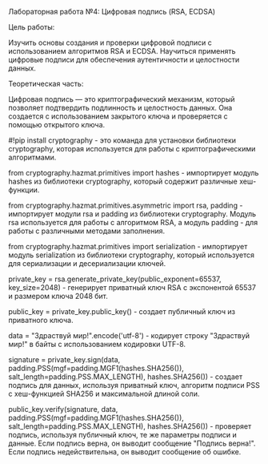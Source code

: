 Лабораторная работа №4: Цифровая подпись (RSA, ECDSA)

Цель работы:

Изучить основы создания и проверки цифровой подписи с использованием алгоритмов RSA и ECDSA. Научиться применять цифровые подписи для обеспечения аутентичности и целостности данных.

Теоретическая часть:

Цифровая подпись — это криптографический механизм, который позволяет подтвердить подлинность и целостность данных. Она создается с использованием закрытого ключа и проверяется с помощью открытого ключа.



#!pip install cryptography - это команда для установки библиотеки cryptography, которая используется для работы с криптографическими алгоритмами.

from cryptography.hazmat.primitives import hashes - импортирует модуль hashes из библиотеки cryptography, который содержит различные хеш-функции.

from cryptography.hazmat.primitives.asymmetric import rsa, padding - импортирует модули rsa и padding из библиотеки cryptography. Модуль rsa используется для работы с алгоритмом RSA, а модуль padding - для работы с различными методами заполнения.

from cryptography.hazmat.primitives import serialization - импортирует модуль serialization из библиотеки cryptography, который используется для сериализации и десериализации ключей.

private_key = rsa.generate_private_key(public_exponent=65537, key_size=2048) - генерирует приватный ключ RSA с экспонентой 65537 и размером ключа 2048 бит.

public_key = private_key.public_key() - создает публичный ключ из приватного ключа.

data = "Здраствуй мир!".encode('utf-8') - кодирует строку "Здраствуй мир!" в байты с использованием кодировки UTF-8.

signature = private_key.sign(data, padding.PSS(mgf=padding.MGF1(hashes.SHA256()), salt_length=padding.PSS.MAX_LENGTH), hashes.SHA256()) - создает подпись для данных, используя приватный ключ, алгоритм подписи PSS с хеш-функцией SHA256 и максимальной длиной соли.

public_key.verify(signature, data, padding.PSS(mgf=padding.MGF1(hashes.SHA256()), salt_length=padding.PSS.MAX_LENGTH), hashes.SHA256()) - проверяет подпись, используя публичный ключ, те же параметры подписи и данные. Если подпись верна, он выводит сообщение "Подпись верна!". Если подпись недействительна, он выводит сообщение об ошибке.